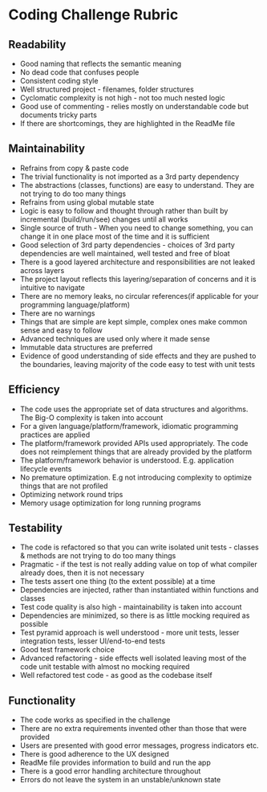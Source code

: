 # Coding Challenge Rubric 

## Readability 

* Good naming that reflects the semantic meaning 
* No dead code that confuses people 
* Consistent coding style 
* Well structured project - filenames, folder structures 
* Cyclomatic complexity is not high - not too much nested logic 
* Good use of commenting - relies mostly on understandable code but documents tricky parts 
* If there are shortcomings, they are highlighted in the ReadMe file 

## Maintainability 

* Refrains from copy & paste code 
* The trivial functionality is not imported as a 3rd party dependency 
* The abstractions (classes, functions) are easy to understand. They are not trying to do too many things 
* Refrains from using global mutable state 
* Logic is easy to follow and thought through rather than built by incremental (build/run/see) changes until all works 
* Single source of truth - When you need to change something, you can change it in one place most of the time and it is sufficient 
* Good selection of 3rd party dependencies - choices of 3rd party dependencies are well maintained, well tested and free of bloat 
* There is a good layered architecture and responsibilities are not leaked across layers 
* The project layout reflects this layering/separation of concerns and it is intuitive to navigate 
* There are no memory leaks, no circular references(if applicable for your programming language/platform) 
* There are no warnings 
* Things that are simple are kept simple, complex ones make common sense and easy to follow 
* Advanced techniques are used only where it made sense 
* Immutable data structures are preferred 
* Evidence of good understanding of side effects and they are pushed to the boundaries, leaving majority of the code easy to test with unit tests 

## Efficiency 

* The code uses the appropriate set of data structures and algorithms. The Big-O complexity is taken into account 
* For a given language/platform/framework, idiomatic programming practices are applied 
* The platform/framework provided APIs used appropriately. The code does not reimplement things that are already provided by the platform 
* The platform/framework behavior is understood. E.g. application lifecycle events 
* No premature optimization. E.g not introducing complexity to optimize things that are not profiled 
* Optimizing network round trips 
* Memory usage optimization for long running programs 

## Testability 

* The code is refactored so that you can write isolated unit tests - classes & methods are not trying to do too many things 
* Pragmatic - if the test is not really adding value on top of what compiler already does, then it is not necessary 
* The tests assert one thing (to the extent possible) at a time 
* Dependencies are injected, rather than instantiated within functions and classes 
* Test code quality is also high - maintainability is taken into account 
* Dependencies are minimized, so there is as little mocking required as possible 
* Test pyramid approach is well understood - more unit tests, lesser integration tests, lesser UI/end-to-end tests 
* Good test framework choice 
* Advanced refactoring - side effects well isolated leaving most of the code unit testable with almost no mocking required 
* Well refactored test code - as good as the codebase itself 

## Functionality 

* The code works as specified in the challenge 
* There are no extra requirements invented other than those that were provided 
* Users are presented with good error messages, progress indicators etc. 
* There is good adherence to the UX designed 
* ReadMe file provides information to build and run the app 
* There is a good error handling architecture throughout 
* Errors do not leave the system in an unstable/unknown state 
